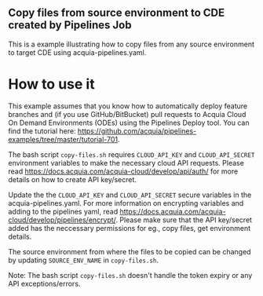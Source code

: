 ## Copy files from source environment to CDE created by Pipelines Job

This is a example illustrating how to copy files from any source environment to target CDE using acquia-pipelines.yaml.

# How to use it
This example assumes that you know how to automatically deploy feature
branches and (if you use GitHub/BitBucket) pull requests to Acquia Cloud On
Demand Environments (ODEs) using the Pipelines Deploy tool. You can find the tutorial 
here: https://github.com/acquia/pipelines-examples/tree/master/tutorial-701.

The bash script `copy-files.sh` requires `CLOUD_API_KEY` and `CLOUD_API_SECRET` environment variables to make the necessary cloud API requests. Please read https://docs.acquia.com/acquia-cloud/develop/api/auth/ for more details on how to create API key/secret.

Update the the `CLOUD_API_KEY` and `CLOUD_API_SECRET` secure variables in the acquia-pipelines.yaml. For more information on encrypting variables and adding to the pipelines yaml, read https://docs.acquia.com/acquia-cloud/develop/pipelines/encrypt/. Please make sure that the API key/secret added has the neccessary permissions for eg., copy files, get environment details. 

The source environment from where the files to be copied can be changed by updating `SOURCE_ENV_NAME` in `copy-files.sh`. 

Note: The bash script `copy-files.sh` doesn't handle the token expiry or any API exceptions/errors.

